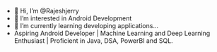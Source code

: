 - 👋 Hi, I’m @Rajeshjerry
- 👀 I’m interested in Android Development
- 🌱 I’m currently learning developing applications...
- Aspiring Android Developer | Machine Learning and Deep Learning Enthusiast | Proficient in Java, DSA, PowerBI and SQL.

<!---
Rajeshjerry/Rajeshjerry is a ✨ special ✨ repository because its `README.md` (this file) appears on your GitHub profile.
You can click the Preview link to take a look at your changes.
--->
